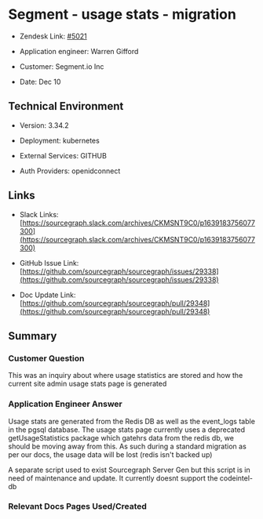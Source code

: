

# Segment - usage stats - migration <!-- Ticket Title  Hint: include keywords to make it searchable -->



- Zendesk Link: [#5021](https://sourcegraph.zendesk.com/agent/tickets/5021)

- Application engineer: Warren Gifford

- Customer: Segment.io Inc <!-- Redact if this contains personally identifying information -->

- Date: Dec 10


<!-- Data populated from integration, speak to Ben Gordon or Michael Bali if not working -->

<!-- During Internal team trial, fill missing data manually (we are waiting for all data to sync) -->



## Technical Environment

- Version: 3.34.2​

- Deployment: kubernetes

- External Services: GITHUB

- Auth Providers: openidconnect





## Links
<!-- Data for application engineer manual entry -->
- Slack Links: [https://sourcegraph.slack.com/archives/CKMSNT9C0/p1639183756077300](https://sourcegraph.slack.com/archives/CKMSNT9C0/p1639183756077300)

- GitHub Issue Link: [https://github.com/sourcegraph/sourcegraph/issues/29338](https://github.com/sourcegraph/sourcegraph/issues/29338) 

- Doc Update Link: [https://github.com/sourcegraph/sourcegraph/pull/29348](https://github.com/sourcegraph/sourcegraph/pull/29348)



## Summary

### Customer Question
This was an inquiry about where usage statistics are stored and how the current site admin usage stats page is generated


### Application Engineer Answer

Usage stats are generated from the Redis DB as well as the event_logs table in the pgsql database. The usage stats page currently uses a deprecated getUsageStatistics package which gatehrs data from the redis db, we should be moving away from this. As such during a standard migration as per our docs, the usage data will be lost (redis isn't backed up)

A separate script used to exist Sourcegraph Server Gen but this script is in need of maintenance and update. It currently doesnt support the codeintel-db

### Relevant Docs Pages Used/Created


<!-- Once complete, upload a copy to https://github.com/sourcegraph/support-tools-internal/tree/main/resolved-tickets as a .md file -->
<!-- Name the file 5021.md -->
